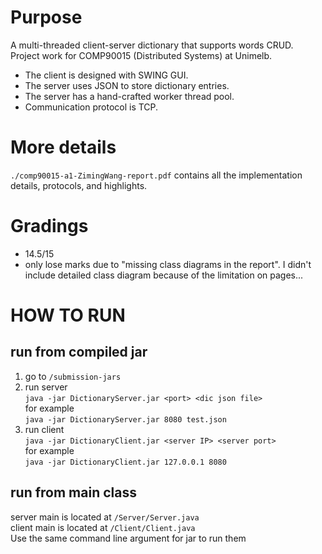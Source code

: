 # Purpose
A multi-threaded client-server dictionary that supports words CRUD.  
Project work for COMP90015 (Distributed Systems) at Unimelb. 
+ The client is designed with SWING GUI.  
+ The server uses JSON to store dictionary entries.  
+ The server has a hand-crafted worker thread pool.  
+ Communication protocol is TCP. 

# More details
`./comp90015-a1-ZimingWang-report.pdf` contains all the implementation details, protocols, and highlights. 

# Gradings
+ 14.5/15  
+ only lose marks due to "missing class diagrams in the report". I didn't include detailed class diagram because of the limitation on pages... 

# HOW TO RUN
## run from compiled jar
1. go to `/submission-jars`
2. run server  
```java -jar DictionaryServer.jar <port> <dic json file>```   
for example  
```java -jar DictionaryServer.jar 8080 test.json```
3. run client  
```java -jar DictionaryClient.jar <server IP> <server port>```  
for example  
```java -jar DictionaryClient.jar 127.0.0.1 8080```

## run from main class
server main is located at `/Server/Server.java`  
client main is located at `/Client/Client.java`  
Use the same command line argument for jar to run them
